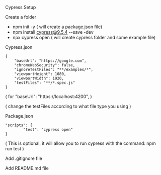 Cypress Setup

Create a folder

- npm init -y ( will create a package.json file)
- npm install cypress@9.5.4 --save -dev
- npx cypress open ( will create cypress folder and some example file)

Cypress.json

    {
    	"baseUrl": "https://google.com",
    	"chromeWebSecurity": false,
    	"ignoreTestFiles": "**/examples/*",
    	"viewportHeight": 1080,
    	"viewportWidth": 1920,
    	"testFiles": "**/*.spec.js"
    }
    
    
   ( for "baseUrl": "https://localhost:4200", )
   
   ( change the testFiles according to what file type you using )

Package.json

    "scripts": {
    		"test": "cypress open"
    }
    
    
   ( This is optional, it will allow you to run cypress with the command:
    npm run test )

Add .gitignore file

Add README.md file
